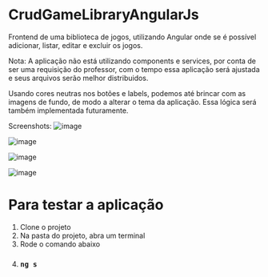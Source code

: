 # CrudGameLibraryAngularJs
Frontend de uma biblioteca de jogos, utilizando Angular onde se é possível adicionar, listar, editar e excluir os jogos.

Nota: A aplicação não está utilizando components e services, por conta de ser uma requisição do professor, com o tempo essa aplicação será ajustada e seus arquivos serão melhor distribuidos.

Usando cores neutras nos botões e labels, podemos até brincar com as imagens de fundo, de modo a alterar o tema da aplicação. Essa lógica será também implementada futuramente.  

Screenshots:
![image](https://user-images.githubusercontent.com/36114140/156563153-3e6d0725-9e18-41e4-8b11-4437d746bc71.png)

![image](https://user-images.githubusercontent.com/36114140/156563660-d1b10fe1-4c51-429e-a6d6-4501c068b6cb.png)

![image](https://user-images.githubusercontent.com/36114140/156563712-88d9a9b4-d745-4f67-a726-b31740f85488.png)

![image](https://user-images.githubusercontent.com/36114140/156563730-0213bd96-a559-4a9e-ba3f-e764906613b9.png)



# Para testar a aplicação

1. Clone o projeto
2. Na pasta do projeto, abra um terminal
3. Rode o comando abaixo
4. ### `ng s`



